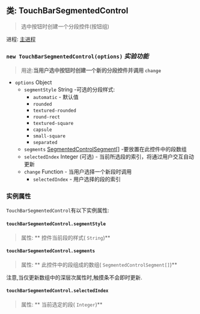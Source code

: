 ## 类: TouchBarSegmentedControl

> 选中按钮时创建一个分段控件(按钮组)

进程: [主进程](../tutorial/quick-start.md#main-process)       

### `new TouchBarSegmentedControl(options)` _实验功能_
> 用途:**当用户选中按钮时创建一个新的分段控件并调用 `change`**

* `options` Object
  * `segmentStyle` String  -可选的分段样式:
    * `automatic` - 默认值
    * `rounded`
    * `textured-rounded`
    * `round-rect`
    * `textured-square`
    * `capsule`
    * `small-square`
    * `separated`
  * `segments` [SegmentedControlSegment[]](structures/segmented-control-segment.md) -要放置在此控件中的段数组
  * `selectedIndex` Integer (可选)  - 当前所选段的索引，将通过用户交互自动更新
  * `change` Function - 当用户选择一个新段时调用
    * `selectedIndex` - 用户选择的段的索引

### 实例属性

 `TouchBarSegmentedControl`有以下实例属性:

#### `touchBarSegmentedControl.segmentStyle`
> 属性: ** 控件当前段的样式( `String`)**


#### `touchBarSegmentedControl.segments`
> 属性: ** 此控件中的段组成的数组( `SegmentedControlSegment[]`)**

注意,当仅更新数组中的深层次属性时,触摸条不会即时更新.

#### `touchBarSegmentedControl.selectedIndex`
> 属性: ** 当前选定的段( `Integer`)**